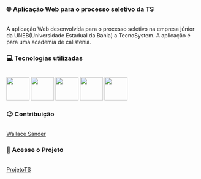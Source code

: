 ### :globe_with_meridians: Aplicação Web para o processo seletivo da TS 
</br>
A aplicação Web desenvolvida para o processo seletivo na empresa júnior da UNEB(Universidade Estadual da Bahia) a TecnoSystem.
A aplicação é para uma academia de calistenia. 

</br>

### :computer: Tecnologias utilizadas  
</br>
<div>
  <img src="https://cdn.jsdelivr.net/gh/devicons/devicon/icons/javascript/javascript-original.svg" width="60" height="60"/>
  <img src="https://cdn.jsdelivr.net/gh/devicons/devicon/icons/html5/html5-original-wordmark.svg"  width="60" height="60"/>
  <img src="https://cdn.jsdelivr.net/gh/devicons/devicon/icons/css3/css3-original-wordmark.svg"   width="60" height="60"/>
  <img src="https://cdn.jsdelivr.net/gh/devicons/devicon/icons/mongodb/mongodb-original-wordmark.svg"  width="60" height="60"/>
  <img src="https://cdn.jsdelivr.net/gh/devicons/devicon/icons/express/express-original-wordmark.svg"  width="60" height="60"/>
</div>


### :wink: Contribuição 
</br>
<a href="https://github.com/1Sander">Wallace Sander</a>
</br>

###  :open_file_folder: Acesse o Projeto
</br>
<a href= "https://github.com/MariaNatiele/Projeto_TS">ProjetoTS</a>

